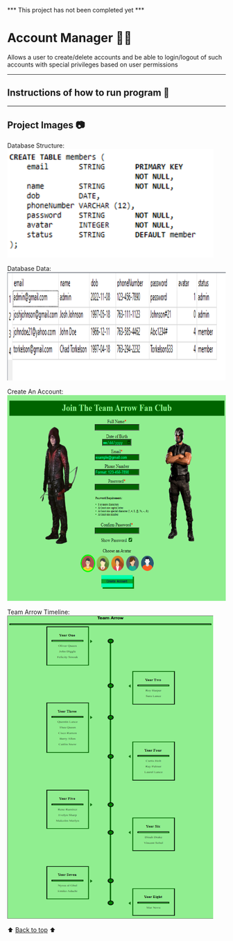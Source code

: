 *** This project has not been completed yet ***

# Account Manager :raising_hand_man:
Allows a user to create&sol;delete accounts and be able to login&sol;logout of such accounts with special privileges based on user permissions

---
<!-- instructions section -->
## Instructions of how to run program :scroll:

---
<!-- project images section -->
## Project Images :camera:
Database Structure:<br>
<img width="475" height="250" alt="Database Structure" src="https://github.com/JoshMJohnson/Portfolio-Josh-Johnson/blob/main/Account_Manager/Images/Database_Structure.png">

Database Data:<br>
<img width="700" height="250" alt="Database Structure" src="https://github.com/JoshMJohnson/Portfolio-Josh-Johnson/blob/main/Account_Manager/Images/Database_Data.png">

Create An Account:<br>
<img width="700" height="475" alt="Create Account Page" src="https://github.com/JoshMJohnson/Portfolio-Josh-Johnson/blob/main/Account_Manager/Images/Create_Account.png">

Team Arrow Timeline:<br>
<img width="475" height="700" alt="Team Arrow Timeline" src="https://github.com/JoshMJohnson/Portfolio-Josh-Johnson/blob/main/Account_Manager/Images/Timeline.png">

<!-- footer section -->
:arrow_up: [Back to top](#account-manager-raising_hand_man) :arrow_up: